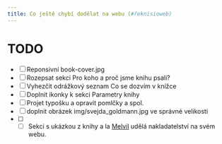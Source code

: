 ```yaml
---
title: Co ještě chybí dodělat na webu (#řeknisioweb)
---
```


# TODO 

* [ ] Reponsivní book-cover.jpg
* [ ] Rozepsat sekci Pro koho a proč jsme knihu psali?
* [ ] Vyhezčit odrážkový seznam Co se dozvím v knížce
* [ ] Doplnit ikonky k sekci Parametry knihy
* [ ] Projet typošku a opravit pomlčky a spol.
* [ ] doplnit obrázek img/svejda_goldmann.jpg ve správné velikosti
* [ ] * [ ] Sekci s ukázkou z knihy a la [Melvil](https://www.melvil.cz/kniha-jak-na-site/#:~:text=t%C3%ADm%20v%C5%A1%C3%ADm%20pomohou%3F-,PROLISTUJTE%20SI,-St%C3%A1hnout) udělá nakladatelství na svém webu.
